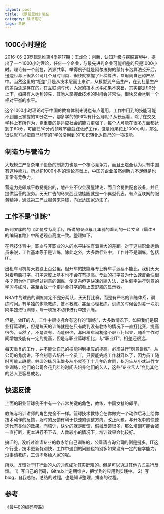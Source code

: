 ```yaml
---
layout: post
title: 《罗辑思维》笔记
category: 读书笔记
tags: 笔记
---
```


## 1000小时理论 
2016-06-23罗辑思维第4季第17期：王煜全：创新，认知升级与摆脱窘境中，提出了一个1000小时理论，任何一个企业，与最先进的企业可能相差的只是1000小时。理论有一个前提，资源共享，举得例子就是阿尔法狗的蒙特卡洛算法公开后，迅速世界上很多公司几个月时间内，很快就掌握了此种算法，应用到自己的产品中。当然这里的“相差”只是从技术层面上来讲，从模型到产品生产，在到批量生产的差距还是存在的。在互联网时代，大家的技术水平如果不突出，其实都是90分上下，如果有人达到领先，其他人掌握此技术的时间会非常快，很快又会达到一个相对平衡的水平。

这个1000小时理论对于中国的教育体制来说也有点适用，工作中用到的技能可能不到自己掌握的10分之一，那多学的的90%有什么用呢？从长远看，除了在交叉学科上有所作为，更重要的是适应社会的能力更强了，每个人可能在很多方面都达到了90分，可能在90分的领域不能胜任做好工作，但是如果花上1000小时，那么很快就可以把自己以前的“学的没用到的”知识转化为自己的一项技能。

## 制造力与营造力
大规模生产复杂电子设备的制造力也是一个核心竞争力，而且王煜全认为只有中国有这种能力。所以在1000小时的理论基础上，中国的企业虽然创新力不足但是也非常有竞争力。

营造力是郎咸平教授提出的，地产业不仅会房屋建设，而且会提供配套设备，并且提供运营的服务。天天广告的马来西亚碧桂园就是一个典型代表。有点互联网的服务精神，通过第三产业服务来挣钱，向发达国家迈进了。

## 工作不是“训练”
听到罗胖的的《如何成为高手》，所说的观点与几年前的看到的一片文章《最牛B的编码套路》中所述观点高度一致。整理如下。

在竞技体育中，职业与非职业的人的水平往往有着巨大的差距。对于这些职业运动员来说，工作基本等于是训练。除此之外，大多数行业中，工作并不是训练，包括IT。

出租车司机每天要跑上百公里，但开车的技能与专业赛车手远远不能比。我们天天对着电脑打字，打字速度上基本也不会在有提高。专业的打字员为什么速度会快很多？因为他们是经过刻意的训练，使复杂但更快速的输入法，对生僻字进行刻意的学习与练习，甚至会找一个更适合打字的看上去舒服的显示器。

NBA中的球员的训练肯定不是分两队，天天打比赛，而是有严格的训练体系，训练时间。有单独的体能教练、技术教练、甚至心理教练。训练的时候会对每一块肌肉单独进行训练，每一项技术动作进行单独训练。

但是，做IT的人，工作中很少机会有这样的“训练”，大多数情况下，如果我们是职业打篮球的，但是每天的训练就是在只有裁判没有教练的情况下一直打比赛，提高很少。当然了，不是没有，而是很少，与出租车司机这个职业比起来，随着工作时间增加技能有一定的提高，但是与职业篮球相比，与“职业IT”，相差还很远。

每天重复的工作，并不能让自己的技能得到相应的提高。必须进行“刻意训练”。从公司的角度讲，不会刻意去培养一个员工，只要能完成工作就可以了，因为员工随时可能去跳槽。韩国的练习生很多从小就签了十几年的合同，练习生从小就进行专业训练，他们的公司会花几年的时间去培养他们的艺人，这些“专业艺人”会比其他的艺人更容易成名。


## 快速反馈
上面的职业篮球例子中有一个非常关键的角色，教练，中国女排的郎平。

教练与培训讲师的角色完全不一样。篮球技术教练会在你做完一个动作后马上给你技术动作的反馈，及时的反馈有利于快速的调整方向，改正问题。与开发中的快速迭代有类似的效果。而培训，缺少的就是反馈，假如反馈很多，那么培训可能会被一直打断，更本进行不下去。人数较小的情况下，培训效果会比较好。

搞IT的，没听过谁请专业的教练给自己训练的，公司请咨询公司的倒是挺多。IT这个行业，技术更新特别快，工作中遇到的问题也特别多如果没有一定的自学能力，没事请教练，工资不够给人家的呢。

所以，反馈对于IT行业的人的训练成功其实挺难的。但是可以通过其他方式进行反馈。
1）写自己的代码，Github上定期维护，把学到的应用到实践中。
2）写blog，自我总结。总结的过程，也是知识整理，排查的过程。

## 参考
[《最牛B的编码套路》](http://blog.csdn.net/happydeer/article/details/17023229)

